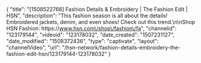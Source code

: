 {
    "title": "[1508522766] Fashion Details & Embroidery | The Fashion Edit | HSN",
    "description": "This fashion season is all about the details! Embroidered jackets, denim, and even shoes! Check out this trend.\n\nShop HSN Fashion: https:\/\/www.hsn.com\/shop\/fashion\/fa",
    "channelid": "123179144",
    "videoid": "123178032",
    "date_created": "1507231127",
    "date_modified": "1508372436",
    "type": "captivate",
    "layout": "channelVideo",
    "url": "\/hsn-network\/fashion-details-embroidery-the-fashion-edit-hsn\/123179144-123178032"
}